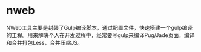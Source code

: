 # nweb

NWeb工具主要是封装了Gulp编译脚本，通过配置文件，快速搭建一个gulp编译的工程。用来解决个人在开发过程中，经常要写gulp来编译Pug/Jade页面，编译和合并打包Less，合并压缩JS。
